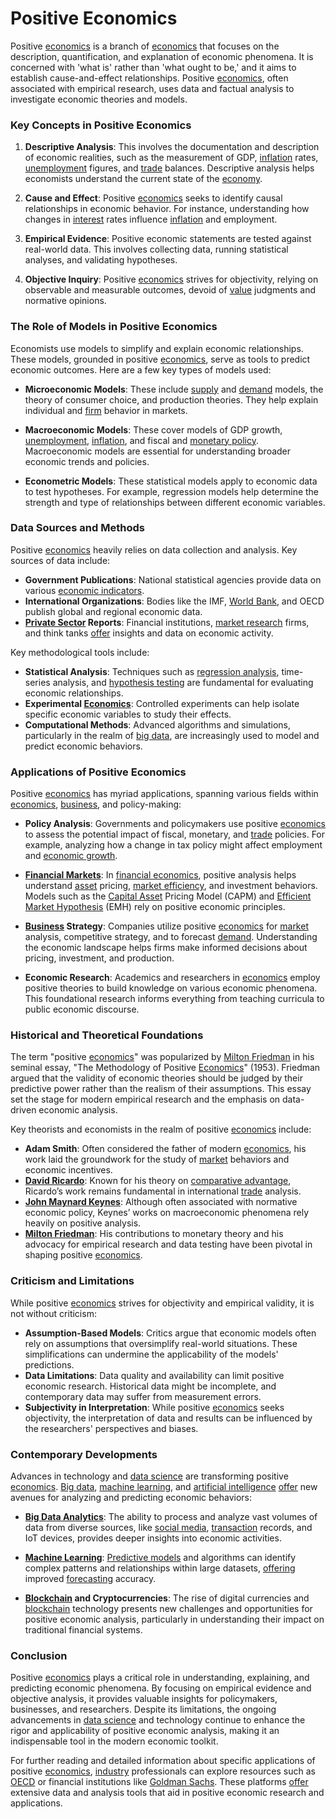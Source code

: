 # Positive Economics

Positive [economics](../e/economics.md) is a branch of [economics](../e/economics.md) that focuses on the description, quantification, and explanation of economic phenomena. It is concerned with 'what is' rather than 'what ought to be,' and it aims to establish cause-and-effect relationships. Positive [economics](../e/economics.md), often associated with empirical research, uses data and factual analysis to investigate economic theories and models.

### Key Concepts in Positive Economics

1. **Descriptive Analysis**: This involves the documentation and description of economic realities, such as the measurement of GDP, [inflation](../i/inflation.md) rates, [unemployment](../u/unemployment.md) figures, and [trade](../t/trade.md) balances. Descriptive analysis helps economists understand the current state of the [economy](../e/economy.md).

2. **Cause and Effect**: Positive [economics](../e/economics.md) seeks to identify causal relationships in economic behavior. For instance, understanding how changes in [interest](../i/interest.md) rates influence [inflation](../i/inflation.md) and employment.

3. **Empirical Evidence**: Positive economic statements are tested against real-world data. This involves collecting data, running statistical analyses, and validating hypotheses. 

4. **Objective Inquiry**: Positive [economics](../e/economics.md) strives for objectivity, relying on observable and measurable outcomes, devoid of [value](../v/value.md) judgments and normative opinions.

### The Role of Models in Positive Economics

Economists use models to simplify and explain economic relationships. These models, grounded in positive [economics](../e/economics.md), serve as tools to predict economic outcomes. Here are a few key types of models used:

- **Microeconomic Models**: These include [supply](../s/supply.md) and [demand](../d/demand.md) models, the theory of consumer choice, and production theories. They help explain individual and [firm](../f/firm.md) behavior in markets.

- **Macroeconomic Models**: These cover models of GDP growth, [unemployment](../u/unemployment.md), [inflation](../i/inflation.md), and fiscal and [monetary policy](../m/monetary_policy.md). Macroeconomic models are essential for understanding broader economic trends and policies.

- **Econometric Models**: These statistical models apply to economic data to test hypotheses. For example, regression models help determine the strength and type of relationships between different economic variables.

### Data Sources and Methods

Positive [economics](../e/economics.md) heavily relies on data collection and analysis. Key sources of data include:

- **Government Publications**: National statistical agencies provide data on various [economic indicators](../e/economic_indicators.md).
- **International Organizations**: Bodies like the IMF, [World Bank](../w/world_bank.md), and OECD publish global and regional economic data.
- **[Private Sector](../p/private_sector.md) Reports**: Financial institutions, [market research](../m/market_research.md) firms, and think tanks [offer](../o/offer.md) insights and data on economic activity.

Key methodological tools include:

- **Statistical Analysis**: Techniques such as [regression analysis](../r/regression_analysis.md), time-series analysis, and [hypothesis testing](../h/hypothesis_testing.md) are fundamental for evaluating economic relationships.
- **Experimental [Economics](../e/economics.md)**: Controlled experiments can help isolate specific economic variables to study their effects.
- **Computational Methods**: Advanced algorithms and simulations, particularly in the realm of [big data](../b/big_data_in_trading.md), are increasingly used to model and predict economic behaviors.

### Applications of Positive Economics

Positive [economics](../e/economics.md) has myriad applications, spanning various fields within [economics](../e/economics.md), [business](../b/business.md), and policy-making:

- **Policy Analysis**: Governments and policymakers use positive [economics](../e/economics.md) to assess the potential impact of fiscal, monetary, and [trade](../t/trade.md) policies. For example, analyzing how a change in tax policy might affect employment and [economic growth](../e/economic_growth.md).
  
- **[Financial Markets](../f/financial_market.md)**: In [financial economics](../f/financial_economics.md), positive analysis helps understand [asset](../a/asset.md) pricing, [market efficiency](../m/market_efficiency.md), and investment behaviors. Models such as the [Capital Asset](../c/capital_asset.md) Pricing Model (CAPM) and [Efficient Market Hypothesis](../e/efficient_market_hypothesis.md) (EMH) rely on positive economic principles.
  
- **[Business](../b/business.md) Strategy**: Companies utilize positive [economics](../e/economics.md) for [market](../m/market.md) analysis, competitive strategy, and to forecast [demand](../d/demand.md). Understanding the economic landscape helps firms make informed decisions about pricing, investment, and production.
  
- **Economic Research**: Academics and researchers in [economics](../e/economics.md) employ positive theories to build knowledge on various economic phenomena. This foundational research informs everything from teaching curricula to public economic discourse.

### Historical and Theoretical Foundations

The term "positive [economics](../e/economics.md)" was popularized by [Milton Friedman](../m/milton_friedman.md) in his seminal essay, "The Methodology of Positive [Economics](../e/economics.md)" (1953). Friedman argued that the validity of economic theories should be judged by their predictive power rather than the realism of their assumptions. This essay set the stage for modern empirical research and the emphasis on data-driven economic analysis.

Key theorists and economists in the realm of positive [economics](../e/economics.md) include:

- **Adam Smith**: Often considered the father of modern [economics](../e/economics.md), his work laid the groundwork for the study of [market](../m/market.md) behaviors and economic incentives.
- **[David Ricardo](../d/david_ricardo.md)**: Known for his theory on [comparative advantage](../c/comparative_advantage_in_trading.md), Ricardo’s work remains fundamental in international [trade](../t/trade.md) analysis.
- **[John Maynard Keynes](../j/john_maynard_keynes.md)**: Although often associated with normative economic policy, Keynes’ works on macroeconomic phenomena rely heavily on positive analysis.
- **[Milton Friedman](../m/milton_friedman.md)**: His contributions to monetary theory and his advocacy for empirical research and data testing have been pivotal in shaping positive [economics](../e/economics.md).

### Criticism and Limitations

While positive [economics](../e/economics.md) strives for objectivity and empirical validity, it is not without criticism:

- **Assumption-Based Models**: Critics argue that economic models often rely on assumptions that oversimplify real-world situations. These simplifications can undermine the applicability of the models' predictions.
- **Data Limitations**: Data quality and availability can limit positive economic research. Historical data might be incomplete, and contemporary data may suffer from measurement errors.
- **Subjectivity in Interpretation**: While positive [economics](../e/economics.md) seeks objectivity, the interpretation of data and results can be influenced by the researchers' perspectives and biases.

### Contemporary Developments

Advances in technology and [data science](../d/data_science_in_trading.md) are transforming positive [economics](../e/economics.md). [Big data](../b/big_data_in_trading.md), [machine learning](../m/machine_learning.md), and [artificial intelligence](../a/artificial_intelligence_in_trading.md) [offer](../o/offer.md) new avenues for analyzing and predicting economic behaviors:

- **[Big Data Analytics](../b/big_data_analytics_in_trading.md)**: The ability to process and analyze vast volumes of data from diverse sources, like [social media](../s/social_media.md), [transaction](../t/transaction.md) records, and IoT devices, provides deeper insights into economic activities.

- **[Machine Learning](../m/machine_learning.md)**: [Predictive models](../p/predictive_models_in_trading.md) and algorithms can identify complex patterns and relationships within large datasets, [offering](../o/offering.md) improved [forecasting](../f/forecasting.md) accuracy.

- **[Blockchain](../b/blockchain_in_trading.md) and Cryptocurrencies**: The rise of digital currencies and [blockchain](../b/blockchain_in_trading.md) technology presents new challenges and opportunities for positive economic analysis, particularly in understanding their impact on traditional financial systems.

### Conclusion

Positive [economics](../e/economics.md) plays a critical role in understanding, explaining, and predicting economic phenomena. By focusing on empirical evidence and objective analysis, it provides valuable insights for policymakers, businesses, and researchers. Despite its limitations, the ongoing advancements in [data science](../d/data_science_in_trading.md) and technology continue to enhance the rigor and applicability of positive economic analysis, making it an indispensable tool in the modern economic toolkit.

For further reading and detailed information about specific applications of positive [economics](../e/economics.md), [industry](../i/industry.md) professionals can explore resources such as [OECD](https://www.oecd.org/) or financial institutions like [Goldman Sachs](https://www.goldmansachs.com/). These platforms [offer](../o/offer.md) extensive data and analysis tools that aid in positive economic research and applications.